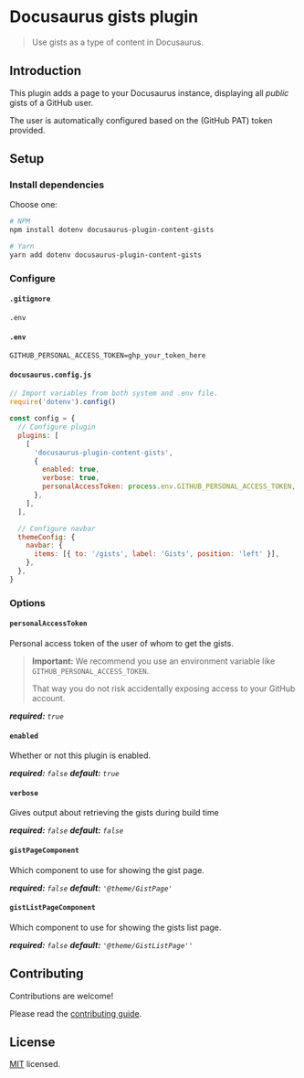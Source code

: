 # Docusaurus gists plugin

> Use gists as a type of content in Docusaurus.

## Introduction

This plugin adds a page to your Docusaurus instance, displaying all _public_ gists of a GitHub user.

The user is automatically configured based on the (GitHub PAT) token provided.

## Setup

### Install dependencies

Choose one:

```bash
# NPM
npm install dotenv docusaurus-plugin-content-gists

# Yarn
yarn add dotenv docusaurus-plugin-content-gists
```

### Configure

#### `.gitignore`

```gitignore
.env
```

#### `.env`

```env
GITHUB_PERSONAL_ACCESS_TOKEN=ghp_your_token_here
```

#### `docusaurus.config.js`

```js
// Import variables from both system and .env file.
require('dotenv').config()

const config = {
  // Configure plugin
  plugins: [
    [
      'docusaurus-plugin-content-gists',
      {
        enabled: true,
        verbose: true,
        personalAccessToken: process.env.GITHUB_PERSONAL_ACCESS_TOKEN,
      },
    ],
  ],

  // Configure navbar
  themeConfig: {
    navbar: {
      items: [{ to: '/gists', label: 'Gists', position: 'left' }],
    },
  },
}
```

### Options

#### `personalAccessToken`

Personal access token of the user of whom to get the gists.

> **Important:** We recommend you use an environment variable like `GITHUB_PERSONAL_ACCESS_TOKEN`.
>
> That way you do not risk accidentally exposing access to your GitHub account.

_**required:** `true`_

#### `enabled`

Whether or not this plugin is enabled.

_**required:** `false`_ _**default:** `true`_

#### `verbose`

Gives output about retrieving the gists during build time

_**required:** `false`_ _**default:** `false`_

#### `gistPageComponent`

Which component to use for showing the gist page.

_**required:** `false`_ _**default:** `'@theme/GistPage'`_

#### `gistListPageComponent`

Which component to use for showing the gists list page.

_**required:** `false`_ _**default:** `'@theme/GistListPage''`_

## Contributing

Contributions are welcome!

Please read the [contributing guide](./CONTRIBUTING.md).

## License

[MIT](./LICENSE) licensed.
